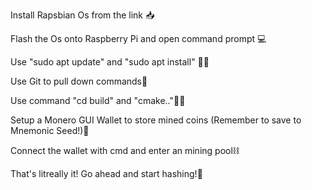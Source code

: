 Install Rapsbian Os from the link 📥

Flash the Os onto Raspberry Pi and open command prompt 💻

Use "sudo apt update" and "sudo apt install" 👨‍💻

Use Git to pull down commands🔻

Use command "cd build" and "cmake.."👨‍💻

Setup a Monero GUI Wallet to store mined coins (Remember to save to Mnemonic Seed!)📙

Connect the wallet with cmd and enter an mining pool⛓️

That's litreally it! Go ahead and start hashing!🎇
